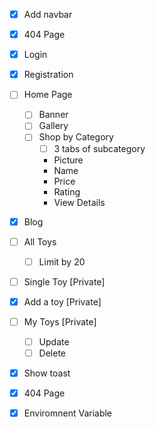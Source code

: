 - [x] Add navbar
- [x] 404 Page
- [x] Login
- [x] Registration
- [ ] Home Page
  - [ ] Banner
  - [ ] Gallery
  - [ ] Shop by Category
    - [ ] 3 tabs of subcategory
    - Picture
    - Name
    - Price
    - Rating
    - View Details
- [x] Blog
- [ ] All Toys
  - [ ] Limit by 20
- [ ] Single Toy [Private]
- [x] Add a toy [Private]

- [ ] My Toys [Private]
  - [ ] Update
  - [ ] Delete
- [x] Show toast
- [x] 404 Page
- [x] Enviromnent Variable
